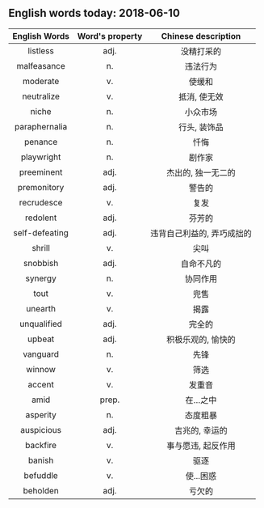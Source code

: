 ## English words today: 2018-06-10

| English Words | Word's property | Chinese description |
| :-----------: | :-------------: | :-----------------: |
| listless | adj. | 没精打采的 |
| malfeasance | n. | 违法行为 |
| moderate | v. | 使缓和 |
| neutralize | v. | 抵消, 使无效 |
| niche | n. | 小众市场 |
| paraphernalia | n. | 行头, 装饰品 |
| penance | n. | 忏悔 |
| playwright | n. | 剧作家 |
| preeminent | adj. | 杰出的, 独一无二的 |
| premonitory | adj. | 警告的 |
| recrudesce | v. | 复发 |
| redolent | adj. | 芬芳的 |
| self-defeating | adj. | 违背自己利益的, 弄巧成拙的 |
| shrill | v. | 尖叫 |
| snobbish | adj. | 自命不凡的 |
| synergy | n. | 协同作用 |
| tout | v. | 兜售 |
| unearth | v. | 揭露 |
| unqualified | adj. | 完全的 |
| upbeat | adj. | 积极乐观的, 愉快的 |
| vanguard | n. | 先锋 |
| winnow | v. | 筛选 |
| accent | v. | 发重音 |
| amid | prep. | 在…之中 |
| asperity | n. | 态度粗暴 |
| auspicious | adj. | 吉兆的, 幸运的 |
| backfire | v. | 事与愿违, 起反作用 |
| banish | v. | 驱逐 |
| befuddle | v. | 使...困惑 |
| beholden | adj. | 亏欠的 |
